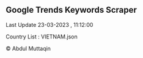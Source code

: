 

## Google Trends Keywords Scraper 
 
Last Update 23-03-2023 , 11:12:00

Country List :
VIETNAM.json



© Abdul Muttaqin 
